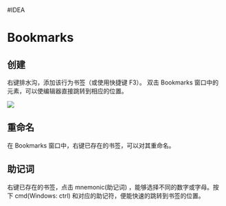 #IDEA 
# Bookmarks

## 创建

右键排水沟，添加该行为书签（或使用快捷键 F3）。
双击 Bookmarks 窗口中的元素，可以使编辑器直接跳转到相应的位置。

![](attachments/bookmarks-create.gif)

## 重命名

在 Bookmarks 窗口中，右键已存在的书签，可以对其重命名。

## 助记词

右键已存在的书签，点击 mnemonic(助记词) ，能够选择不同的数字或字母。按下 cmd(Windows: ctrl) 和对应的助记符，便能快速的跳转到书签的位置。